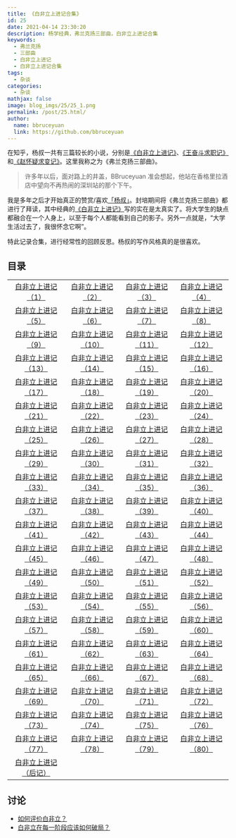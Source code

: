```yaml
---
title: 《白非立上进记合集》
id: 25
date: 2021-04-14 23:30:20
description: 杨学经典，弗兰克扬三部曲，白非立上进记合集
keywords: 
  - 弗兰克扬
  - 三部曲
  - 白非立上进记
  - 白非立上进记合集
tags: 
  - 杂谈
categories: 
  - 杂谈
mathjax: false
image: blog_imgs/25/25_1.png
permalink: /post/25.html/
author: 
  name: bbruceyuan
  link: https://github.com/bbruceyuan
---
```


在知乎，杨叔一共有三篇较长的小说，分别是[《白非立上进记》](https://zhuanlan.zhihu.com/p/91072728)、[《王奋斗求职记》](https://zhuanlan.zhihu.com/p/58730664)和[《赵怀疑求变记》](https://zhuanlan.zhihu.com/p/62942136)。这里我称之为《弗兰克扬三部曲》。

> 许多年以后，面对路上的井盖，BBruceyuan 准会想起，他站在香格里拉酒店中望向不再热闹的深圳站的那个下午。

我是多年之后才开始真正的赞赏/喜欢[「杨叔」](https://www.zhihu.com/people/fu-lan-ke-yang)。封培期间将《弗兰克扬三部曲》都进行了拜读，其中经典的[《白非立上进记》](https://zhuanlan.zhihu.com/p/91072728)写的实在是太真实了。将大学生的缺点都融合在一个人身上，以至于每个人都能看到自己的影子。另外一点就是，“大学生活过去了，我很怀念它啊”。

特此记录合集，进行经常性的回顾反思。杨叔的写作风格真的是很喜欢。


## 目录
|||||
|:--:|:--:|:--:|:--:|
|[白非立上进记（1）](https://zhuanlan.zhihu.com/p/91072728)|[白非立上进记（2）](https://zhuanlan.zhihu.com/p/91176872)|[白非立上进记（3）](https://zhuanlan.zhihu.com/p/91277953)|[白非立上进记（4）](https://zhuanlan.zhihu.com/p/92032920)|
|[白非立上进记（5）](https://zhuanlan.zhihu.com/p/92690012)|[白非立上进记（6）](https://zhuanlan.zhihu.com/p/92732752)|[白非立上进记（7）](https://zhuanlan.zhihu.com/p/93055626)|[白非立上进记（8）](https://zhuanlan.zhihu.com/p/93469139)|
|[白非立上进记（9）](https://zhuanlan.zhihu.com/p/93661135)|[白非立上进记（10）](https://zhuanlan.zhihu.com/p/94398141)|[白非立上进记（11）](https://zhuanlan.zhihu.com/p/94523910)|[白非立上进记（12）](https://zhuanlan.zhihu.com/p/94584267)|
|[白非立上进记（13）](https://zhuanlan.zhihu.com/p/94865176)|[白非立上进记（14）](https://zhuanlan.zhihu.com/p/95082713)|[白非立上进记（15）](https://zhuanlan.zhihu.com/p/95412404)|[白非立上进记（16）](https://zhuanlan.zhihu.com/p/95630071)|
|[白非立上进记（17）](https://zhuanlan.zhihu.com/p/95939989)|[白非立上进记（18）](https://zhuanlan.zhihu.com/p/96003833)|[白非立上进记（19）](https://zhuanlan.zhihu.com/p/96012565)|[白非立上进记（20）](https://zhuanlan.zhihu.com/p/96019099)|
|[白非立上进记（21）](https://zhuanlan.zhihu.com/p/96110583)|[白非立上进记（22）](https://zhuanlan.zhihu.com/p/96407558)|[白非立上进记（23）](https://zhuanlan.zhihu.com/p/96640772)|[白非立上进记（24）](https://zhuanlan.zhihu.com/p/96657375)|
|[白非立上进记（25）](https://zhuanlan.zhihu.com/p/96704302)|[白非立上进记（26）](https://zhuanlan.zhihu.com/p/96836473)|[白非立上进记（27）](https://zhuanlan.zhihu.com/p/96856938)|[白非立上进记（28）](https://zhuanlan.zhihu.com/p/97038301)|
|[白非立上进记（29）](https://zhuanlan.zhihu.com/p/97049429)|[白非立上进记（30）](https://zhuanlan.zhihu.com/p/97263374)|[白非立上进记（31）](https://zhuanlan.zhihu.com/p/97426827)|[白非立上进记（32）](https://zhuanlan.zhihu.com/p/97455055)|
|[白非立上进记（33）](https://zhuanlan.zhihu.com/p/97696131)|[白非立上进记（34）](https://zhuanlan.zhihu.com/p/97906863)|[白非立上进记（35）](https://zhuanlan.zhihu.com/p/97917107)|[白非立上进记（36）](https://zhuanlan.zhihu.com/p/98082526)|
|[白非立上进记（37）](https://zhuanlan.zhihu.com/p/98365653)|[白非立上进记（38）](https://zhuanlan.zhihu.com/p/98576191)|[白非立上进记（39）](https://zhuanlan.zhihu.com/p/98709939)|[白非立上进记（40）](https://zhuanlan.zhihu.com/p/98815472)|
|[白非立上进记（41）](https://zhuanlan.zhihu.com/p/99004041)|[白非立上进记（42）](https://zhuanlan.zhihu.com/p/99208007)|[白非立上进记（43）](https://zhuanlan.zhihu.com/p/99408983)|[白非立上进记（44）](https://zhuanlan.zhihu.com/p/99626179)|
|[白非立上进记（45）](https://zhuanlan.zhihu.com/p/99900357)|[白非立上进记（46）](https://zhuanlan.zhihu.com/p/99924487)|[白非立上进记（47）](https://zhuanlan.zhihu.com/p/99986703)|[白非立上进记（48）](https://zhuanlan.zhihu.com/p/100103373)|
|[白非立上进记（49）](https://zhuanlan.zhihu.com/p/100274350)|[白非立上进记（50）](https://zhuanlan.zhihu.com/p/100478087)|[白非立上进记（51）](https://zhuanlan.zhihu.com/p/100492242)|[白非立上进记（52）](https://zhuanlan.zhihu.com/p/100767474)|
|[白非立上进记（53）](https://zhuanlan.zhihu.com/p/100951624)|[白非立上进记（54）](https://zhuanlan.zhihu.com/p/101028981)|[白非立上进记（55）](https://zhuanlan.zhihu.com/p/101180651)|[白非立上进记（56）](https://zhuanlan.zhihu.com/p/101344519)|
|[白非立上进记（57）](https://zhuanlan.zhihu.com/p/101633081)|[白非立上进记（58）](https://zhuanlan.zhihu.com/p/101939644)|[白非立上进记（59）](https://zhuanlan.zhihu.com/p/102153383)|[白非立上进记（60）](https://zhuanlan.zhihu.com/p/102215091)|
|[白非立上进记（61）](https://zhuanlan.zhihu.com/p/102312851)|[白非立上进记（62）](https://zhuanlan.zhihu.com/p/102390500)|[白非立上进记（63）](https://zhuanlan.zhihu.com/p/102427117)|[白非立上进记（64）](https://zhuanlan.zhihu.com/p/102516659)|
|[白非立上进记（65）](https://zhuanlan.zhihu.com/p/102580874)|[白非立上进记（66）](https://zhuanlan.zhihu.com/p/102685152)|[白非立上进记（67）](https://zhuanlan.zhihu.com/p/102763431)|[白非立上进记（68）](https://zhuanlan.zhihu.com/p/102814089)|
|[白非立上进记（69）](https://zhuanlan.zhihu.com/p/102864611)|[白非立上进记（70）](https://zhuanlan.zhihu.com/p/102881555)|[白非立上进记（71）](https://zhuanlan.zhihu.com/p/103046353)|[白非立上进记（72）](https://zhuanlan.zhihu.com/p/103258159)|
|[白非立上进记（73）](https://zhuanlan.zhihu.com/p/103269998)|[白非立上进记（74）](https://zhuanlan.zhihu.com/p/104002188)|[白非立上进记（75）](https://zhuanlan.zhihu.com/p/104007921)|[白非立上进记（76）](https://zhuanlan.zhihu.com/p/104063013)|
|[白非立上进记（77）](https://zhuanlan.zhihu.com/p/104153917)|[白非立上进记（78）](https://zhuanlan.zhihu.com/p/104173961)|[白非立上进记（79）](https://zhuanlan.zhihu.com/p/104176866)|[白非立上进记（80）](https://zhuanlan.zhihu.com/p/104225729)|
|[白非立上进记（后记）](https://zhuanlan.zhihu.com/p/105474078)||||

## 讨论
- [如何评价白非立？](https://www.zhihu.com/question/368458002)
- [白非立在每一阶段应该如何破局？](https://www.zhihu.com/question/384226096)
